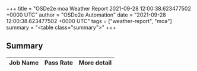 +++
title = "OSDe2e moa Weather Report 2021-09-28 12:00:38.623477502 +0000 UTC"
author = "OSDe2e Automation"
date = "2021-09-28 12:00:38.623477502 +0000 UTC"
tags = ["weather-report", "moa"]
summary = "<table class=\"summary\"></table>"
+++
## Summary

| Job Name | Pass Rate | More detail |
|----------|-----------|-------------|




